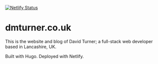 [![Netlify Status](https://api.netlify.com/api/v1/badges/a34c3761-fd7d-48a8-aaf8-772784256146/deploy-status)](https://app.netlify.com/sites/dmturner/deploys)

# dmturner.co.uk

This is the website and blog of David Turner; a full-stack web developer based in Lancashire, UK.

Built with Hugo. Deployed with Netlify.
